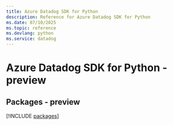 ```yaml
---
title: Azure Datadog SDK for Python
description: Reference for Azure Datadog SDK for Python
ms.date: 07/10/2025
ms.topic: reference
ms.devlang: python
ms.service: datadog
---
```

# Azure Datadog SDK for Python - preview
## Packages - preview
[!INCLUDE [packages](datadog-index.md)]
